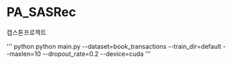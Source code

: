 # PA_SASRec
캡스톤프로젝트

''' python
python main.py --dataset=book_transactions --train_dir=default --maxlen=10 --dropout_rate=0.2 --device=cuda
'''
